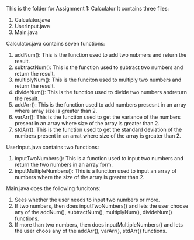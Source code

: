 This is the folder for Assignment 1: Calculator
It contains three files:
1. Calculator.java
2. UserInput.java
3. Main.java

Calculator.java contains seven functions:
1. addNum(): This is the function used to add two nubmers and return the result.
2. subtractNum(): This is the function used to subtract two numbers and return the result.
3. multiplyNum(): This is the funciton used to multiply two numbers and return the result.
4. divideNum(): This is the function used to divide two numbers andreturn the result.
5. addArr(): This is the function used to add numbers presesnt in an array where array size is greater than 2.
6. varArr(): This is the function used to get the variance of the numbers present in an array where size of the array is greater than 2.
7. stdArr(): This is the function used to get the standard deviation of the numbers present in an arrat where size of the array is greater than 2.

UserInput.java contains two functions:
1. inputTwoNumbers(): This is a function used to input two numbers and return the two numbers in an array form.
2. inputMultipleNumbers(): This is a function used to input an array of numbers where the size of the array is greater than 2.

Main.java does the following funcitons:
1. Sees whether the user needs to input two numbers or more.
2. If two numbers, then does inputTwoNumbers() and lets the user choose any of the addNum(), subtractNum(), multiplyNum(), divideNum() functions.
3. If more than two numbers, then does inputMultipleNumbers() and lets the user choos any of the addArr(), varArr(), stdArr() functions.

